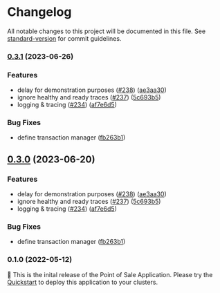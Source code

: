 # Changelog

All notable changes to this project will be documented in this file. See [standard-version](https://github.com/conventional-changelog/standard-version) for commit guidelines.

### [0.3.1](https://github.com/mokkapps/changelog-generator-demo/compare/v0.2.0-jss...v0.3.1) (2023-06-26)


### Features

* delay for demonstration purposes ([#238](https://github.com/GoogleCloudPlatform/point-of-sale/issues/238)) ([ae3aa30](https://github.com/mokkapps/changelog-generator-demo/commits/ae3aa30d18ef46fd409c06f09065f511bdff46fe))
* ignore healthy and ready traces ([#237](https://github.com/GoogleCloudPlatform/point-of-sale/issues/237)) ([5c693b5](https://github.com/mokkapps/changelog-generator-demo/commits/5c693b56a94bad98b0e83091ed40f35095dbcd53))
* logging & tracing ([#234](https://github.com/GoogleCloudPlatform/point-of-sale/issues/234)) ([af7e6d5](https://github.com/mokkapps/changelog-generator-demo/commits/af7e6d5aeb1ef93b0d3a731240c95d3d4cad2972))


### Bug Fixes

* define transaction manager ([fb263b1](https://github.com/mokkapps/changelog-generator-demo/commits/fb263b16e6fd5142817f8988cb0aa0d4ca3589ff))


## [0.3.0](https://github.com/mokkapps/changelog-generator-demo/compare/v0.2.0-jss...v0.3.0) (2023-06-20)


### Features

* delay for demonstration purposes ([#238](https://github.com/GoogleCloudPlatform/point-of-sale/issues/238)) ([ae3aa30](https://github.com/mokkapps/changelog-generator-demo/commits/ae3aa30d18ef46fd409c06f09065f511bdff46fe))
* ignore healthy and ready traces ([#237](https://github.com/GoogleCloudPlatform/point-of-sale/issues/237)) ([5c693b5](https://github.com/mokkapps/changelog-generator-demo/commits/5c693b56a94bad98b0e83091ed40f35095dbcd53))
* logging & tracing ([#234](https://github.com/GoogleCloudPlatform/point-of-sale/issues/234)) ([af7e6d5](https://github.com/mokkapps/changelog-generator-demo/commits/af7e6d5aeb1ef93b0d3a731240c95d3d4cad2972))


### Bug Fixes

* define transaction manager ([fb263b1](https://github.com/mokkapps/changelog-generator-demo/commits/fb263b16e6fd5142817f8988cb0aa0d4ca3589ff))


### 0.1.0 (2022-05-12)

🍔 This is the inital release of the Point of Sale Application. Please try the [Quickstart](/docs/quickstart.md) to deploy this application to your clusters.
